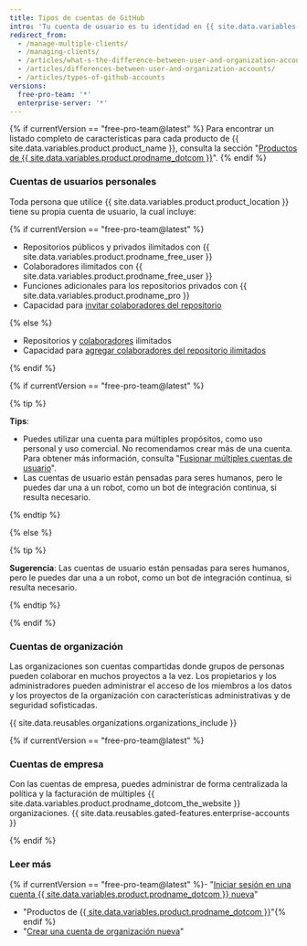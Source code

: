 ```yaml
---
title: Tipos de cuentas de GitHub
intro: 'Tu cuenta de usuario es tu identidad en {{ site.data.variables.product.product_location }}. Tu cuenta de usuario puede ser miembro de cualquier cantidad de organizaciones.{% if currentVersion == "free-pro-team@latest" %} Las organizaciones pueden pertenecer a cuentas de empresa.{% endif %}'
redirect_from:
  - /manage-multiple-clients/
  - /managing-clients/
  - /articles/what-s-the-difference-between-user-and-organization-accounts/
  - /articles/differences-between-user-and-organization-accounts/
  - /articles/types-of-github-accounts
versions:
  free-pro-team: '*'
  enterprise-server: '*'
---
```


{% if currentVersion == "free-pro-team@latest" %}
Para encontrar un listado completo de características para cada producto de {{ site.data.variables.product.product_name }}, consulta la sección "[Productos de {{ site.data.variables.product.prodname_dotcom }}](/github/getting-started-with-github/githubs-products)".
{% endif %}

### Cuentas de usuarios personales

Toda persona que utilice {{ site.data.variables.product.product_location }} tiene su propia cuenta de usuario, la cual incluye:

{% if currentVersion == "free-pro-team@latest" %}

- Repositorios públicos y privados ilimitados con {{ site.data.variables.product.prodname_free_user }}
- Colaboradores ilimitados con {{ site.data.variables.product.prodname_free_user }}
- Funciones adicionales para los repositorios privados con {{ site.data.variables.product.prodname_pro }}
- Capacidad para [invitar colaboradores del repositorio](/articles/inviting-collaborators-to-a-personal-repository)

{% else %}

- Repositorios y [colaboradores](/articles/permission-levels-for-a-user-account-repository) ilimitados
- Capacidad para [agregar colaboradores del repositorio ilimitados](/articles/inviting-collaborators-to-a-personal-repository)

{% endif %}

{% if currentVersion == "free-pro-team@latest" %}

{% tip %}

**Tips**:

- Puedes utilizar una cuenta para múltiples propósitos, como uso personal y uso comercial. No recomendamos crear más de una cuenta. Para obtener más información, consulta "[Fusionar múltiples cuentas de usuario](/articles/merging-multiple-user-accounts)".
- Las cuentas de usuario están pensadas para seres humanos, pero le puedes dar una a un robot, como un bot de integración continua, si resulta necesario.

{% endtip %}

{% else %}

{% tip %}

**Sugerencia**: Las cuentas de usuario están pensadas para seres humanos, pero le puedes dar una a un robot, como un bot de integración continua, si resulta necesario.

{% endtip %}

{% endif %}

### Cuentas de organización

Las organizaciones son cuentas compartidas donde grupos de personas pueden colaborar en muchos proyectos a la vez. Los propietarios y los administradores pueden administrar el acceso de los miembros a los datos y los proyectos de la organización con características administrativas y de seguridad sofisticadas.

{{ site.data.reusables.organizations.organizations_include }}

{% if currentVersion == "free-pro-team@latest" %}

### Cuentas de empresa

Con las cuentas de empresa, puedes administrar de forma centralizada la política y la facturación de múltiples {{ site.data.variables.product.prodname_dotcom_the_website }} organizaciones. {{ site.data.reusables.gated-features.enterprise-accounts }}

{% endif %}

### Leer más

{% if currentVersion == "free-pro-team@latest" %}- "[Iniciar sesión en una cuenta {{ site.data.variables.product.prodname_dotcom }} nueva](/articles/signing-up-for-a-new-github-account)"
- "Productos de [{{ site.data.variables.product.prodname_dotcom }}](/articles/githubs-products)"{% endif %}
- "[Crear una cuenta de organización nueva](/articles/creating-a-new-organization-account)"
